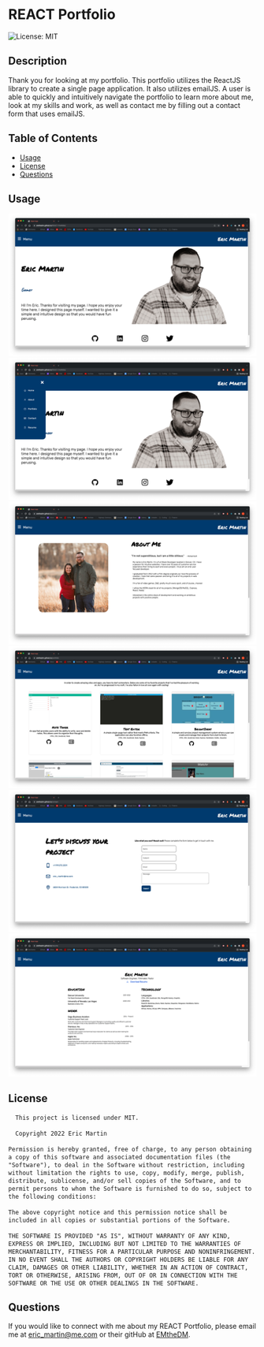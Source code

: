 # REACT Portfolio
  ![License: MIT](https://img.shields.io/badge/license-MIT-brightgreen.svg)

  ## Description
  Thank you for looking at my portfolio. This portfolio utilizes the ReactJS library to create a single page application. It also utilizes emailJS. A user is able to quickly and intuitively navigate the portfolio to learn more about me, look at my skills and work, as well as contact me by filling out a contact form that uses emailJS.
  ## Table of Contents
  * [Usage](#usage)
  * [License](#license)
  * [Questions](#questions)  
  ## Usage
  ![Home Page](src/img/homepage.png)
  ![Navbar](src/img/navbar.png)
  ![About Me](src/img/aboutme.png)
  ![Portfolio](src/img/portfolio.png)
  ![Contact](src/img/contact.png)
  ![Resume](src/img/resume.png)
  ## License
      This project is licensed under MIT.

      Copyright 2022 Eric Martin

    Permission is hereby granted, free of charge, to any person obtaining a copy of this software and associated documentation files (the "Software"), to deal in the Software without restriction, including without limitation the rights to use, copy, modify, merge, publish, distribute, sublicense, and/or sell copies of the Software, and to permit persons to whom the Software is furnished to do so, subject to the following conditions:

    The above copyright notice and this permission notice shall be included in all copies or substantial portions of the Software.

    THE SOFTWARE IS PROVIDED "AS IS", WITHOUT WARRANTY OF ANY KIND, EXPRESS OR IMPLIED, INCLUDING BUT NOT LIMITED TO THE WARRANTIES OF MERCHANTABILITY, FITNESS FOR A PARTICULAR PURPOSE AND NONINFRINGEMENT. IN NO EVENT SHALL THE AUTHORS OR COPYRIGHT HOLDERS BE LIABLE FOR ANY CLAIM, DAMAGES OR OTHER LIABILITY, WHETHER IN AN ACTION OF CONTRACT, TORT OR OTHERWISE, ARISING FROM, OUT OF OR IN CONNECTION WITH THE SOFTWARE OR THE USE OR OTHER DEALINGS IN THE SOFTWARE.    
  ## Questions
  If you would like to connect with me about my REACT Portfolio, please email me at eric_martin@me.com or their gitHub at [EMtheDM](https://github.com/EMtheDM).

